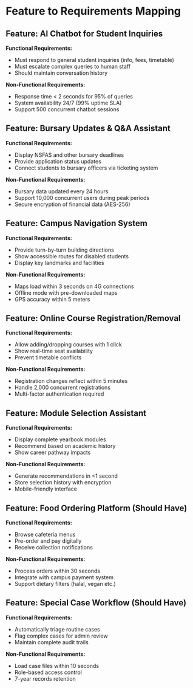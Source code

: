 # Feature to Requirements Mapping

## Feature: AI Chatbot for Student Inquiries
**Functional Requirements:**
- Must respond to general student inquiries (info, fees, timetable)
- Must escalate complex queries to human staff
- Should maintain conversation history

**Non-Functional Requirements:**
- Response time < 2 seconds for 95% of queries
- System availability 24/7 (99% uptime SLA)
- Support 500 concurrent chatbot sessions

## Feature: Bursary Updates & Q&A Assistant
**Functional Requirements:**
- Display NSFAS and other bursary deadlines
- Provide application status updates
- Connect students to bursary officers via ticketing system

**Non-Functional Requirements:**
- Bursary data updated every 24 hours
- Support 10,000 concurrent users during peak periods
- Secure encryption of financial data (AES-256)

## Feature: Campus Navigation System
**Functional Requirements:**
- Provide turn-by-turn building directions
- Show accessible routes for disabled students
- Display key landmarks and facilities

**Non-Functional Requirements:**
- Maps load within 3 seconds on 4G connections
- Offline mode with pre-downloaded maps
- GPS accuracy within 5 meters

## Feature: Online Course Registration/Removal
**Functional Requirements:**
- Allow adding/dropping courses with 1 click
- Show real-time seat availability
- Prevent timetable conflicts

**Non-Functional Requirements:**
- Registration changes reflect within 5 minutes
- Handle 2,000 concurrent registrations
- Multi-factor authentication required

## Feature: Module Selection Assistant
**Functional Requirements:**
- Display complete yearbook modules
- Recommend based on academic history
- Show career pathway impacts

**Non-Functional Requirements:**
- Generate recommendations in <1 second
- Store selection history with encryption
- Mobile-friendly interface

## Feature: Food Ordering Platform (Should Have)
**Functional Requirements:**
- Browse cafeteria menus
- Pre-order and pay digitally
- Receive collection notifications

**Non-Functional Requirements:**
- Process orders within 30 seconds
- Integrate with campus payment system
- Support dietary filters (halal, vegan etc.)

## Feature: Special Case Workflow (Should Have)
**Functional Requirements:**
- Automatically triage routine cases
- Flag complex cases for admin review
- Maintain complete audit trails

**Non-Functional Requirements:**
- Load case files within 10 seconds
- Role-based access control
- 7-year records retention